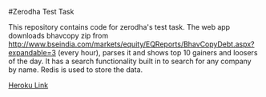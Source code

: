 #Zerodha Test Task

This repository contains code for zerodha's test task. The web app downloads bhavcopy zip from http://www.bseindia.com/markets/equity/EQReports/BhavCopyDebt.aspx?expandable=3 (every hour), parses it and shows top 10 gainers and loosers of the day. It has a search functionality built in to search for any company by name. Redis is used to store the data.

[Heroku Link](https://zerodha-rohan.herokuapp.com/)